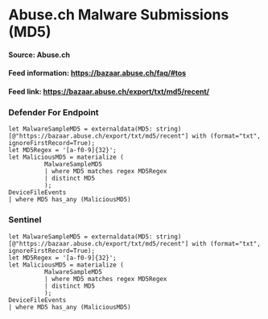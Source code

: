 # Abuse.ch Malware Submissions (MD5)

#### Source: Abuse.ch
#### Feed information: https://bazaar.abuse.ch/faq/#tos
#### Feed link: https://bazaar.abuse.ch/export/txt/md5/recent/

### Defender For Endpoint
```
let MalwareSampleMD5 = externaldata(MD5: string)[@"https://bazaar.abuse.ch/export/txt/md5/recent"] with (format="txt", ignoreFirstRecord=True);
let MD5Regex = '[a-f0-9]{32}';
let MaliciousMD5 = materialize (
          MalwareSampleMD5
          | where MD5 matches regex MD5Regex
          | distinct MD5
          );
DeviceFileEvents
| where MD5 has_any (MaliciousMD5)
```


### Sentinel
```
let MalwareSampleMD5 = externaldata(MD5: string)[@"https://bazaar.abuse.ch/export/txt/md5/recent"] with (format="txt", ignoreFirstRecord=True);
let MD5Regex = '[a-f0-9]{32}';
let MaliciousMD5 = materialize (
          MalwareSampleMD5
          | where MD5 matches regex MD5Regex
          | distinct MD5
          );
DeviceFileEvents
| where MD5 has_any (MaliciousMD5)
```
